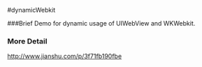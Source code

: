 #dynamicWebkit

###Brief
Demo for dynamic usage of UIWebView and WKWebkit.

### More Detail
http://www.jianshu.com/p/3f71fb190fbe
